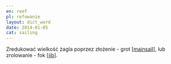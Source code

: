 ```yaml
---
en: reef
pl: refowanie
layout: dict_word
date: 2014-01-05
cat: sailing
---
```


Zredukować wielkość żagla poprzez złożenie - grot [[mainsail](/dict/m/mainsail.html)], lub zrolowanie - fok [[jib](/dict/j/jib.html)].